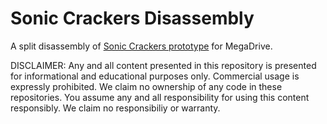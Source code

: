 # Sonic Crackers Disassembly
A split disassembly of [Sonic Crackers prototype](https://tcrf.net/Proto:Knuckles%27_Chaotix/Sonic_Crackers) for MegaDrive.

DISCLAIMER: Any and all content presented in this repository is presented for informational and educational purposes only. Commercial usage is expressly prohibited. We claim no ownership of any code in these repositories. You assume any and all responsibility for using this content responsibly. We claim no responsibiliy or warranty.
